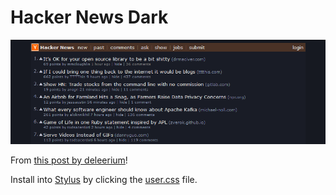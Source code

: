 # Hacker News Dark

![screenshot](screenshot.png "screenshot")

From [this post by deleerium](https://news.ycombinator.com/item?id=23200307)! 

Install into [Stylus](https://github.com/openstyles/stylus) by clicking the [user.css](https://raw.githubusercontent.com/taylus/hackernews-dark/master/hn-dark.user.css) file.
